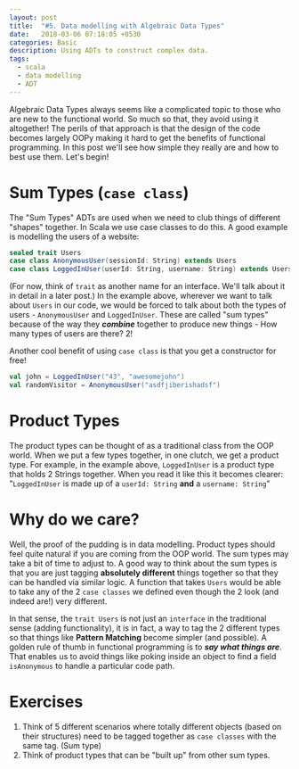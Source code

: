 ```yaml
---
layout: post
title:  "#5. Data modelling with Algebraic Data Types"
date:   2018-03-06 07:18:05 +0530
categories: Basic
description: Using ADTs to construct complex data.
tags:
  - scala
  - data modelling
  - ADT
---
```


Algebraic Data Types always seems like a complicated topic to those who are new to the functional world. So much so that, they avoid using it altogether! The perils of that approach is that the design of the code becomes largely OOPy making it hard to get the benefits of functional programming. In this post we'll see how simple they really are and how to best use them. Let's begin!

# Sum Types (`case class`)

The "Sum Types" ADTs are used when we need to club things of different "shapes" together. In Scala we use case classes to do this. A good example is modelling the users of a website:

``` scala
sealed trait Users
case class AnonymousUser(sessionId: String) extends Users
case class LoggedInUser(userId: String, username: String) extends Users
```
(For now, think of `trait` as another name for an interface. We'll talk about it in detail in a later post.)
In the example above, wherever we want to talk about `Users` in our code, we would be forced to talk about both the types of users - `AnonymousUser` and `LoggedInUser`. These are called "sum types" because of the way they ***combine*** together to produce new things - How many types of users are there? 2!

Another cool benefit of using `case class` is that you get a constructor for free!

``` scala
val john = LoggedInUser("43", "awesomejohn")
val randomVisitor = AnonymousUser("asdfjiberishadsf")
```

# Product Types

The product types can be thought of as a traditional class from the OOP world. When we put a few types together, in one clutch, we get a product type. For example, in the example above, `LoggedInUser` is a product type that holds 2 Strings together. When you read it like this it becomes clearer:
"`LoggedInUser` is made up of a `userId: String` **and** a `username: String`"

# Why do we care?

Well, the proof of the pudding is in data modelling. Product types should feel quite natural if you are coming from the OOP world. The sum types may take a bit of time to adjust to. A good way to think about the sum types is that you are just tagging **absolutely different** things together so that they can be handled via similar logic. A function that takes `Users` would be able to take any of the 2 `case classes` we defined even though the 2 look (and indeed are!) very different.

In that sense, the `trait Users` is not just an `interface` in the traditional sense (adding functionality), it is in fact, a way to tag the 2 different types so that things like **Pattern Matching** become simpler (and possible). A golden rule of thumb in functional programming is to ***say what things are***. That enables us to avoid things like poking inside an object to find a field `isAnonymous` to handle a particular code path.

# Exercises
  1. Think of 5 different scenarios where totally different objects (based on their structures) need to be tagged together as `case classes` with the same tag. (Sum type)
  2. Think of product types that can be "built up" from other sum types.

